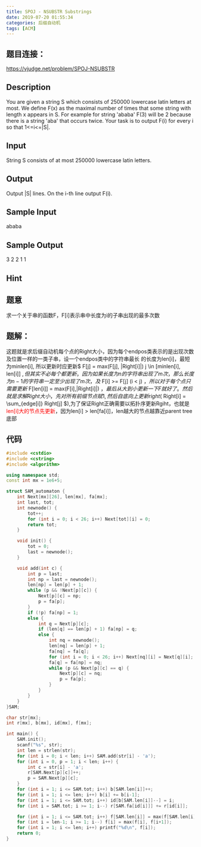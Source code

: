 ```yaml
---
title: SPOJ - NSUBSTR Substrings
date: 2019-07-20 01:55:34
categories: 后缀自动机
tags: [ACM]
---
```


## 题目连接：
https://vjudge.net/problem/SPOJ-NSUBSTR

## Description

You are given a string S which consists of 250000 lowercase latin letters at most. We define F(x) as the maximal number of times that some string with length x appears in S. For example for string 'ababa' F(3) will be 2 because there is a string 'aba' that occurs twice. Your task is to output F(i) for every i so that 1<=i<=|S|.

## Input
String S consists of at most 250000 lowercase latin letters.
 
## Output
Output |S| lines. On the i-th line output F(i).
## Sample Input
ababa

## Sample Output
3
2
2
1
1

## Hint

## 题意

求一个关于串的函数F，F[i]表示串中长度为i的子串出现的最多次数

## 题解：
这题就是求后缀自动机每个点的Right大小，因为每个endpos类表示的是出现次数及位置一样的一类子串，设一个endpos类中的字符串最长
的长度为len[i]，最短为minlen[i], 所以更新时应更新$ F[j] = max(F[j], |Right[i]|) j \in [minlen[i], len[i]] $,但其实不必每个都更新，因为如果长度为n的字符串出现了m次，那么长度为n-1的字符串一定至少出现了m次，及$ F[i] >= F[j] (i < j) $，所以对于每个点只需要更新$ F[len[i]] = max(F[i],|Right[i]|) $，最后从大到小更新一下F就好了。
然后就是求解Right大小，先对所有前缀节点赋1,然后自底向上更新right($ Right[i] = \sum_{edge[i]} Right[j] $),为了保证Right正确需要以拓扑序更新Rgiht，也就是<font color=#FF0000 >len[i]大的节点先更新</font>，因为len[i] > len[fa[i]]，len越大的节点越靠近parent tree底部

## 代码
```cpp
#include <cstdio>
#include <cstring>
#include <algorithm>

using namespace std;
const int mx = 1e6+5;

struct SAM_automaton {
    int Next[mx][26], len[mx], fa[mx];
    int last, tot;
    int newnode() {
        tot++;
        for (int i = 0; i < 26; i++) Next[tot][i] = 0;
        return tot;
    }

    void init() {
        tot = 0;
        last = newnode();
    }

    void add(int c) {
        int p = last;
        int np = last = newnode();
        len[np] = len[p] + 1;
        while (p && !Next[p][c]) {
            Next[p][c] = np;
            p = fa[p];
        }
        if (!p) fa[np] = 1;
        else {
            int q = Next[p][c];
            if (len[q] == len[p] + 1) fa[np] = q;
            else {
                int nq = newnode();
                len[nq] = len[p] + 1;
                fa[nq] = fa[q];
                for (int i = 0; i < 26; i++) Next[nq][i] = Next[q][i];
                fa[q] = fa[np] = nq;
                while (p && Next[p][c] == q) {
                    Next[p][c] = nq;
                    p = fa[p];
                }
            }
        }
    }
}SAM;

char str[mx];
int r[mx], b[mx], id[mx], f[mx];

int main() {
    SAM.init();
    scanf("%s", str);
    int len = strlen(str);
    for (int i = 0; i < len; i++) SAM.add(str[i] - 'a');
    for (int i = 0, p = 1; i < len; i++) {
        int c = str[i] - 'a';
        r[SAM.Next[p][c]]++;
        p = SAM.Next[p][c];
    }
    for (int i = 1; i <= SAM.tot; i++) b[SAM.len[i]]++;
    for (int i = 1; i <= len; i++) b[i] += b[i-1];
    for (int i = 1; i <= SAM.tot; i++) id[b[SAM.len[i]]--] = i;
    for (int i = SAM.tot; i >= 1; i--) r[SAM.fa[id[i]]] += r[id[i]];

    for (int i = 1; i <= SAM.tot; i++) f[SAM.len[i]] = max(f[SAM.len[i]], r[i]);
    for (int i = len-1; i >= 1; i--) f[i] = max(f[i], f[i+1]);
    for (int i = 1; i <= len; i++) printf("%d\n", f[i]);
    return 0;
}
```

